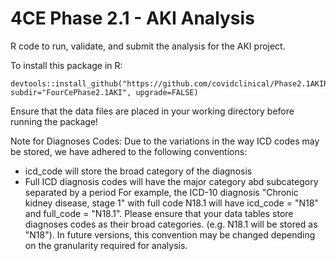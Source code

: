 # 4CE Phase 2.1 - AKI Analysis
R code to run, validate, and submit the analysis for the AKI project.

To install this package in R:

```
devtools::install_github("https://github.com/covidclinical/Phase2.1AKIRPackage", subdir="FourCePhase2.1AKI", upgrade=FALSE)
```

Ensure that the data files are placed in your working directory before running the package!

Note for Diagnoses Codes:
Due to the variations in the way ICD codes may be stored, we have adhered to the following conventions:
- icd_code will store the broad category of the diagnosis
- Full ICD diagnosis codes will have the major category abd subcategory separated by a period
For example, the ICD-10 diagnosis "Chronic kidney disease, stage 1" with full code N18.1 will have icd_code = "N18" and full_code = "N18.1".
Please ensure that your data tables store diagnoses codes as their broad categories. (e.g. N18.1 will be stored as "N18").
In future versions, this convention may be changed depending on the granularity required for analysis.
